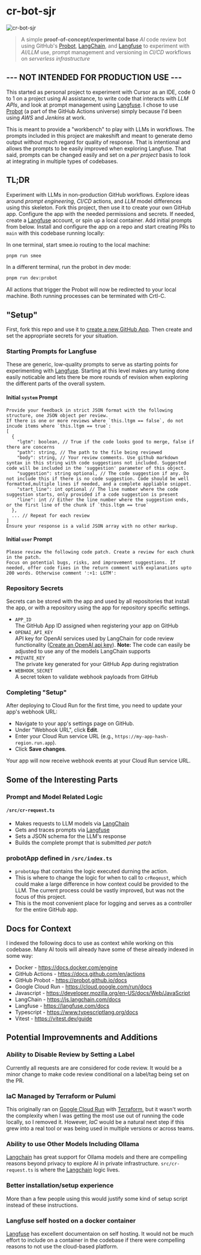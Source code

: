 # cr-bot-sjr

![cr-bot-sjr](assets/avatar.png)

> A simple **proof-of-concept/experimental base** _AI_ code review bot using GitHub's
> [Probot][probot], [LangChain][langchain], and [Langfuse][langfuse]
> to experiment with _AI/LLM_ use, prompt management and versioning in _CI/CD_ workflows on _serverless infrastructure_

## --- NOT INTENDED FOR PRODUCTION USE ---

This started as personal project to experiment with Cursor as an IDE, code 0 to 1 on a project using AI assistance, to write code that interacts with _LLM APIs_, and look at prompt management using [Langfuse][langfuse]. I chose to use [Probot][probot] (a part of the GitHub Actions universe) simply because I'd been using _AWS_ and _Jenkins_ at work.

This is meant to provide a "workbench" to play with LLMs in workflows. The prompts included in this project are makeshift and meant to generate demo output without much regard for quality of response. That is intentional and allows the prompts to be easily improved when exploring Langfuse. That said, prompts can be changed easily and set on a _per project_ basis to look at integrating in multiple types of codebases.

## TL;DR

Experiment with LLMs in non-production GitHub workflows. Explore ideas around _prompt engineering_, _CI/CD_ actions, and _LLM_ model differences using this skeleton. Fork this project, then use it to create your own GitHub app. Configure the app with the needed permissions and secrets. If needed, create a [Langfuse][langfuse] account, or spin up a local container. Add initial prompts from below. Install and configure the app on a repo and start creating PRs to `main` with this codebase running locally:

In one terminal, start smee.io routing to the local machine:

```sh
pnpm run smee
```

In a different terminal, run the probot in dev mode:

```sh
pnpm run dev:probot
```

All actions that trigger the Probot will now be redirected to your local machine. Both running processes can be terminated with Crtl-C.

## "Setup"

First, fork this repo and use it to [create a new GitHub App][setup]. Then create and set the appropriate secrets for your situation.

### Starting Prompts for Langfuse

These are generic, low-quality prompts to serve as starting points for experimenting with [Langfuse][langfuse]. Starting at this level makes any tuning done easily noticable and lets there be more rounds of revision when exploring the different parts of the overall system.

#### Initial `system` Prompt

```text
Provide your feedback in strict JSON format with the following structure, one JSON object per review. 
If there is one or more reviews where `this.ltgm == false`, do not incude items where `this.ltgm == true`:
[
  {
    "lgtm": boolean, // True if the code looks good to merge, false if there are concerns
    "path": string, // The path to the file being reviewed
    "body": string, // Your review comments. Use github markdown syntax in this string with code suggestions not included. Suggested code will be included in the 'suggestion' parameter of this object.
    "suggestion": string optional, // The code suggestion if any. Do not include this if there is no code suggestion. Code should be well formatted,multiple lines if needed, and a complete appliable snippet.
    "start_line": int optional // The line number where the code suggestion starts, only provided if a code suggestion is present
    "line": int // Either the line number where the suggestion ends, or the first line of the chunk if `this.ltgm == true`
  },
  ... // Repeat for each review
]
Ensure your response is a valid JSON array with no other markup.
```

#### Initial `user` Prompt

```text
Please review the following code patch. Create a review for each chunk in the patch. 
Focus on potential bugs, risks, and improvement suggestions. If needed, offer code fixes in the return comment with explanations upto 200 words. Otherwise comment ':+1: LGTM':
```

### Repository Secrets

Secrets can be stored with the app and used by all repositories that install the app, or with a repository using the app for repository specific settings.

* `APP_ID`\
  The GitHub App ID assigned when registering your app on GitHub
* `OPENAI_API_KEY`\
  API key for OpenAI services used by LangChain for code review functionality ([Create an OpenAI api key][openai-api-key]). **Note:** The code can easily be adjusted to use any of the models LangChain supports
* `PRIVATE_KEY`\
  The private key generated for your GitHub App during registration
* `WEBHOOK_SECRET`\
  A secret token to validate webhook payloads from GitHub

### Completing "Setup"

After deploying to Cloud Run for the first time, you need to update your app's webhook URL:

* Navigate to your app's settings page on GitHub.
* Under "Webhook URL", click **Edit**.
* Enter your Cloud Run service URL (e.g., `https://my-app-hash-region.run.app`).
* Click **Save changes**.

Your app will now receive webhook events at your Cloud Run service URL.

## Some of the Interesting Parts

### Prompt and Model Related Logic

#### `/src/cr-request.ts`

* Makes requests to LLM models via [LangChain][langchain]
* Gets and traces prompts via [Langfuse][langfuse]
* Sets a JSON schema for the LLM's response
* Builds the complete prompt that is submitted _per patch_

### probotApp defined in `/src/index.ts`

* `probotApp` that contains the logic executed durning the action.
* This is where to change the logic for when to call to `crReqeust`, which could make a large difference in how context could be provided to the LLM. The current process could be vastly improved, but was not the focus of this project.
* This is the most convenient place for logging and serves as a controller for the entire GitHub app.

## Docs for Context

I indexed the following docs to use as context while working on this codebase. Many AI tools will already have some of these already indexed in some way:

* Docker - <https://docs.docker.com/engine>
* GitHub Actions - <https://docs.github.com/en/actions>
* GitHub Probot - <https://probot.github.io/docs>
* Google Cloud Run - <https://cloud.google.com/run/docs>
* Javascript - <https://developer.mozilla.org/en-US/docs/Web/JavaScript>
* LangChain - <https://js.langchain.com/docs>
* Langfuse - <https://langfuse.com/docs>
* Typescript - <https://www.typescriptlang.org/docs>
* Vitest - <https://vitest.dev/guide>

## Potential Improvemnents and Additions

### Ability to Disable Review by Setting a Label

Currently all requests are are considered for code review. It would be a minor change to make code review conditional on a label/tag being set on the PR.

### IaC Managed by Terraform or Pulumi

This originally ran on [Google Cloud Run][cloud-run] with [Terraform][terraform], but it wasn't worth the complexity when I was getting the most use out of running the code locally, so I removed it. However, _IaC_ would be a natural next step if this grew into a real tool or was being used in multiple versions or across teams.

### Ability to use Other Models Including Ollama

[Langchain][langchain] has great support for Ollama models and there are compelling reasons beyond privacy to explore AI in private infrastructure. `src/cr-request.ts` is where the [Langchain][langchain] logic lives.

### Better installation/setup experience

More than a few people using this would justify some kind of setup script instead of these instructions.

### Langfuse self hosted on a docker container

[Langfuse][langfuse] has excellent documentaion on self hosting. It would not be much effort to include on a container in the codebase if there were compelling reasons to not use the cloud-based platform.

[probot]: https://github.com/probot/probot "GitHub App framework"
[langchain]: https://www.langchain.com/ "Framework for developing applications powered by language models"
[langfuse]: https://langfuse.com/ "Open Source LLM Engineering Platform"
[cloud-run]: https://cloud.google.com/run "Serverless container platform"
[setup]: SETUP.md "Create Your Own GitHub App"
[terraform]: https://developer.hashicorp.com/terraform "Automate Infrastructure on Any Cloud"
[openai-api-key]: https://platform.openai.com/api-keys "OpenAI API Keys"
